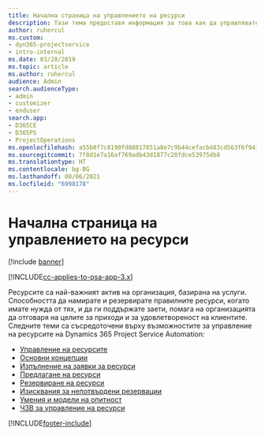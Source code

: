 ```yaml
---
title: Начална страница на управлението на ресурси
description: Тази тема предоставя информация за това как да управлявате ресурсите.
author: ruhercul
ms.custom:
- dyn365-projectservice
- intro-internal
ms.date: 03/28/2019
ms.topic: article
ms.author: ruhercul
audience: Admin
search.audienceType:
- admin
- customizer
- enduser
search.app:
- D365CE
- D365PS
- ProjectOperations
ms.openlocfilehash: a55b0f7c8190fd88017851a8e7c9b44cefacb483cd563f6f94110a7421de5d1d
ms.sourcegitcommit: 7f8d1e7a16af769adb43d1877c28fdce53975db8
ms.translationtype: HT
ms.contentlocale: bg-BG
ms.lasthandoff: 08/06/2021
ms.locfileid: "6998178"
---
```

# <a name="resource-management-home-page"></a>Начална страница на управлението на ресурси

[!include [banner](../includes/psa-now-project-operations.md)]

[!INCLUDE[cc-applies-to-psa-app-3.x](../includes/cc-applies-to-psa-app-3x.md)]

Ресурсите са най-важният актив на организация, базирана на услуги. Способността да намирате и резервирате правилните ресурси, когато имате нужда от тях, и да ги поддържате заети, помага на организацията да отговаря на целите за приходи и за удовлетвореност на клиентите. Следните теми са съсредоточени върху възможностите за управление на ресурсите на Dynamics 365 Project Service Automation:

- [Управление на ресурсите](manage-resources.md)
- [Основни концепции](reports-key-concepts.md)
- [Изпълнение на заявки за ресурси](resource-management-fulfill-requests.md)
- [Предлагане на ресурси](resource-management-propose-resources.md)
- [Резервиране на ресурси](resource-management-book-resources-scheduleboard.md)
- [Изисквания за непотвърдени резервации](resource-management-softbook-requirements.md)
- [Умения и модели на опитност](resource-management-skills-proficiency.md)
- [ЧЗВ за управление на ресурси](resource-management-faq.md)


[!INCLUDE[footer-include](../includes/footer-banner.md)]